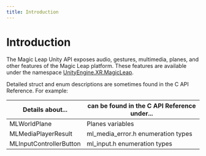 ```yaml
---
title: Introduction
---
```


# Introduction





The Magic Leap Unity API exposes audio, gestures, multimedia, planes, and other features of the Magic Leap platform. These features are available under the namespace [UnityEngine.XR.MagicLeap](/unity-api/api/UnityEngine.XR.MagicLeap/UnityEngine.XR.MagicLeap.md).

Detailed struct and enum descriptions are sometimes found in the C API Reference. For example:


| Details about...  | can be found in the C API Reference under...   |
|  -------- | -------- |
|  MLWorldPlane  |  Planes  variables  |
|  MLMediaPlayerResult  |  ml&#95;media&#95;error.h  enumeration types  |
|  MLInputControllerButton  |  ml&#95;input.h  enumeration types  |


